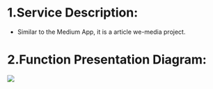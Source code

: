 # 1.Service Description:
* Similar to the Medium App, it is a article we-media project.
# 2.Function Presentation Diagram:
![](/resources/projectBackground.png)